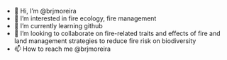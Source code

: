 - 👋 Hi, I’m @brjmoreira
- 👀 I’m interested in fire ecology, fire management
- 🌱 I’m currently learning github
- 💞️ I’m looking to collaborate on fire-related traits and effects of fire and land management strategies to reduce fire risk on biodiversity
- 📫 How to reach me @brjmoreira

<!---
brjmoreira/brjmoreira is a ✨ special ✨ repository because its `README.md` (this file) appears on your GitHub profile.
You can click the Preview link to take a look at your changes.
--->
